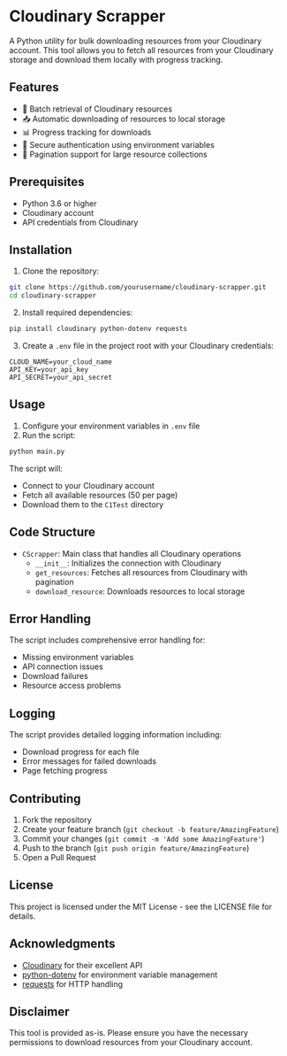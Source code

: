 # Cloudinary Scrapper

A Python utility for bulk downloading resources from your Cloudinary account. This tool allows you to fetch all resources from your Cloudinary storage and download them locally with progress tracking.

## Features

- 🚀 Batch retrieval of Cloudinary resources
- 📥 Automatic downloading of resources to local storage
- 📊 Progress tracking for downloads
- 🔐 Secure authentication using environment variables
- 🔄 Pagination support for large resource collections

## Prerequisites

- Python 3.6 or higher
- Cloudinary account
- API credentials from Cloudinary

## Installation

1. Clone the repository:
```bash
git clone https://github.com/yourusername/cloudinary-scrapper.git
cd cloudinary-scrapper
```

2. Install required dependencies:
```bash
pip install cloudinary python-dotenv requests
```

3. Create a `.env` file in the project root with your Cloudinary credentials:
```env
CLOUD_NAME=your_cloud_name
API_KEY=your_api_key
API_SECRET=your_api_secret
```

## Usage

1. Configure your environment variables in `.env` file
2. Run the script:
```bash
python main.py
```

The script will:
- Connect to your Cloudinary account
- Fetch all available resources (50 per page)
- Download them to the `C1Test` directory

## Code Structure

- `CScrapper`: Main class that handles all Cloudinary operations
  - `__init__`: Initializes the connection with Cloudinary
  - `get_resources`: Fetches all resources from Cloudinary with pagination
  - `download_resource`: Downloads resources to local storage

## Error Handling

The script includes comprehensive error handling for:
- Missing environment variables
- API connection issues
- Download failures
- Resource access problems

## Logging

The script provides detailed logging information including:
- Download progress for each file
- Error messages for failed downloads
- Page fetching progress

## Contributing

1. Fork the repository
2. Create your feature branch (`git checkout -b feature/AmazingFeature`)
3. Commit your changes (`git commit -m 'Add some AmazingFeature'`)
4. Push to the branch (`git push origin feature/AmazingFeature`)
5. Open a Pull Request

## License

This project is licensed under the MIT License - see the LICENSE file for details.

## Acknowledgments

- [Cloudinary](https://cloudinary.com/) for their excellent API
- [python-dotenv](https://github.com/theskumar/python-dotenv) for environment variable management
- [requests](https://requests.readthedocs.io/) for HTTP handling

## Disclaimer

This tool is provided as-is. Please ensure you have the necessary permissions to download resources from your Cloudinary account.
